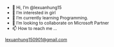 - 👋 Hi, I’m @lexuanhung15
- 👀 I’m interested in girl
- 🌱 I’m currently learning Programming.
- 💞️ I’m looking to collaborate on Microsoft Partner
- 📫 How to reach me ...

lexuanhung150901@gmail.com

<!---
lexuanhung15/lexuanhung15 is a ✨ special ✨ repository because its `README.md` (this file) appears on your GitHub profile.
You can click the Preview link to take a look at your changes.
--->
